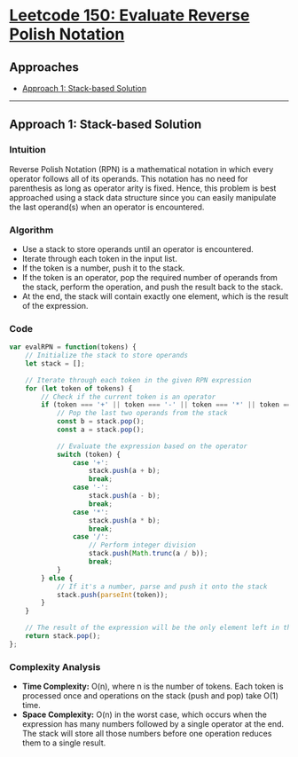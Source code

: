 # [Leetcode 150: Evaluate Reverse Polish Notation](https://leetcode.com/problems/evaluate-reverse-polish-notation/)

## Approaches
- [Approach 1: Stack-based Solution](#approach-1-stack-based-solution)

---

## Approach 1: Stack-based Solution

### Intuition
Reverse Polish Notation (RPN) is a mathematical notation in which every operator follows all of its operands. This notation has no need for parenthesis as long as operator arity is fixed. Hence, this problem is best approached using a stack data structure since you can easily manipulate the last operand(s) when an operator is encountered.

### Algorithm
- Use a stack to store operands until an operator is encountered.
- Iterate through each token in the input list.
- If the token is a number, push it to the stack.
- If the token is an operator, pop the required number of operands from the stack, perform the operation, and push the result back to the stack.
- At the end, the stack will contain exactly one element, which is the result of the expression.

### Code
```javascript
var evalRPN = function(tokens) {
    // Initialize the stack to store operands
    let stack = [];
    
    // Iterate through each token in the given RPN expression
    for (let token of tokens) {
        // Check if the current token is an operator
        if (token === '+' || token === '-' || token === '*' || token === '/') {
            // Pop the last two operands from the stack
            const b = stack.pop();
            const a = stack.pop();
            
            // Evaluate the expression based on the operator
            switch (token) {
                case '+':
                    stack.push(a + b);
                    break;
                case '-':
                    stack.push(a - b);
                    break;
                case '*':
                    stack.push(a * b);
                    break;
                case '/':
                    // Perform integer division
                    stack.push(Math.trunc(a / b));
                    break;
            }
        } else {
            // If it's a number, parse and push it onto the stack
            stack.push(parseInt(token));
        }
    }
    
    // The result of the expression will be the only element left in the stack
    return stack.pop();
};
```

### Complexity Analysis
- **Time Complexity:** O(n), where n is the number of tokens. Each token is processed once and operations on the stack (push and pop) take O(1) time.
- **Space Complexity:** O(n) in the worst case, which occurs when the expression has many numbers followed by a single operator at the end. The stack will store all those numbers before one operation reduces them to a single result.

